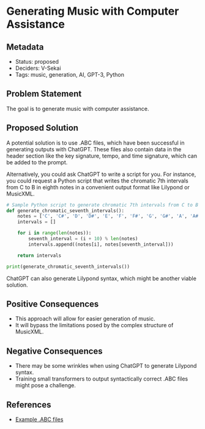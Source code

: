 # Generating Music with Computer Assistance

## Metadata

- Status: proposed 
- Deciders: V-Sekai
- Tags: music, generation, AI, GPT-3, Python

## Problem Statement

The goal is to generate music with computer assistance.

## Proposed Solution

A potential solution is to use .ABC files, which have been successful in generating outputs with ChatGPT. These files also contain data in the header section like the key signature, tempo, and time signature, which can be added to the prompt.

Alternatively, you could ask ChatGPT to write a script for you. For instance, you could request a Python script that writes the chromatic 7th intervals from C to B in eighth notes in a convenient output format like Lilypond or MusicXML.

```python
# Sample Python script to generate chromatic 7th intervals from C to B in eighth notes
def generate_chromatic_seventh_intervals():
    notes = ['C', 'C#', 'D', 'D#', 'E', 'F', 'F#', 'G', 'G#', 'A', 'A#', 'B']
    intervals = []

    for i in range(len(notes)):
        seventh_interval = (i + 10) % len(notes)
        intervals.append((notes[i], notes[seventh_interval]))

    return intervals

print(generate_chromatic_seventh_intervals())
```

ChatGPT can also generate Lilypond syntax, which might be another viable solution.

## Positive Consequences

- This approach will allow for easier generation of music.
- It will bypass the limitations posed by the complex structure of MusicXML.

## Negative Consequences

- There may be some wrinkles when using ChatGPT to generate Lilypond syntax.
- Training small transformers to output syntactically correct .ABC files might pose a challenge.

## References

- [Example .ABC files](https://gwern.net/gpt-2-music)
